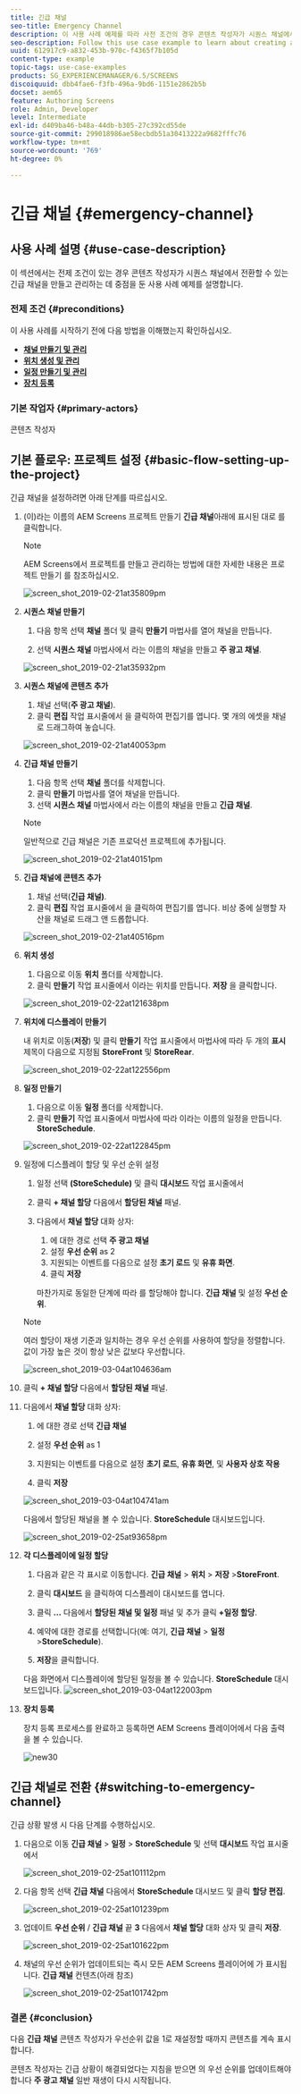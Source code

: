 ```yaml
---
title: 긴급 채널
seo-title: Emergency Channel
description: 이 사용 사례 예제를 따라 사전 조건의 경우 콘텐츠 작성자가 시퀀스 채널에서 전환할 수 있는 긴급 채널을 만들고 관리하는 방법에 대해 알아보십시오.
seo-description: Follow this use case example to learn about creating and managing an emergency channel that the content author can switch from a sequence channel in case of a precondition.
uuid: 612917c9-a832-453b-970c-f4365f7b105d
content-type: example
topic-tags: use-case-examples
products: SG_EXPERIENCEMANAGER/6.5/SCREENS
discoiquuid: dbb4fae6-f3fb-496a-9bd6-1151e2862b5b
docset: aem65
feature: Authoring Screens
role: Admin, Developer
level: Intermediate
exl-id: d409ba46-b48a-44db-b305-27c392cd55de
source-git-commit: 299018986ae58ecbdb51a30413222a9682fffc76
workflow-type: tm+mt
source-wordcount: '769'
ht-degree: 0%

---
```


# 긴급 채널 {#emergency-channel}

## 사용 사례 설명 {#use-case-description}

이 섹션에서는 전제 조건이 있는 경우 콘텐츠 작성자가 시퀀스 채널에서 전환할 수 있는 긴급 채널을 만들고 관리하는 데 중점을 둔 사용 사례 예제를 설명합니다.

### 전제 조건 {#preconditions}

이 사용 사례를 시작하기 전에 다음 방법을 이해했는지 확인하십시오.

* **[채널 만들기 및 관리](managing-channels.md)**
* **[위치 생성 및 관리](managing-locations.md)**
* **[일정 만들기 및 관리](managing-schedules.md)**
* **[장치 등록](device-registration.md)**

### 기본 작업자 {#primary-actors}

콘텐츠 작성자

## 기본 플로우: 프로젝트 설정 {#basic-flow-setting-up-the-project}

긴급 채널을 설정하려면 아래 단계를 따르십시오.

1. (이)라는 이름의 AEM Screens 프로젝트 만들기 **긴급 채널**&#x200B;아래에 표시된 대로 를 클릭합니다.

   >[!NOTE]
   >AEM Screens에서 프로젝트를 만들고 관리하는 방법에 대한 자세한 내용은 프로젝트 만들기 를 참조하십시오.

   ![screen_shot_2019-02-21at35809pm](assets/screen_shot_2019-02-21at35809pm.png)

1. **시퀀스 채널 만들기**

   1. 다음 항목 선택 **채널** 폴더 및 클릭 **만들기** 마법사를 열어 채널을 만듭니다.

   1. 선택 **시퀀스 채널** 마법사에서 라는 이름의 채널을 만들고 **주 광고 채널**.

   ![screen_shot_2019-02-21at35932pm](assets/screen_shot_2019-02-21at35932pm.png)

1. **시퀀스 채널에 콘텐츠 추가**

   1. 채널 선택(**주 광고 채널**).
   1. 클릭 **편집** 작업 표시줄에서 을 클릭하여 편집기를 엽니다. 몇 개의 에셋을 채널로 드래그하여 놓습니다.

   ![screen_shot_2019-02-21at40053pm](assets/screen_shot_2019-02-21at40053pm.png)

1. **긴급 채널 만들기**

   1. 다음 항목 선택 **채널** 폴더를 삭제합니다.
   1. 클릭 **만들기** 마법사를 열어 채널을 만듭니다.
   1. 선택 **시퀀스 채널** 마법사에서 라는 이름의 채널을 만들고 **긴급 채널**.

   >[!NOTE]
   >
   >일반적으로 긴급 채널은 기존 프로덕션 프로젝트에 추가됩니다.

   ![screen_shot_2019-02-21at40151pm](assets/screen_shot_2019-02-21at40151pm.png)

1. **긴급 채널에 콘텐츠 추가**

   1. 채널 선택(**긴급 채널)**.
   1. 클릭 **편집** 작업 표시줄에서 을 클릭하여 편집기를 엽니다. 비상 중에 실행할 자산을 채널로 드래그 앤 드롭합니다.

   ![screen_shot_2019-02-21at40516pm](assets/screen_shot_2019-02-21at40516pm.png)

1. **위치 생성**

   1. 다음으로 이동 **위치** 폴더를 삭제합니다.
   1. 클릭 **만들기** 작업 표시줄에서 이라는 위치를 만듭니다. **저장** 을 클릭합니다.

   ![screen_shot_2019-02-22at121638pm](assets/screen_shot_2019-02-22at121638pm.png)

1. **위치에 디스플레이 만들기**

   내 위치로 이동(**저장**) 및 클릭 **만들기** 작업 표시줄에서 마법사에 따라 두 개의 **표시** 제목이 다음으로 지정됨 **StoreFront** 및 **StoreRear**.

   ![screen_shot_2019-02-22at122556pm](assets/screen_shot_2019-02-22at122556pm.png)

1. **일정 만들기**

   1. 다음으로 이동 **일정** 폴더를 삭제합니다.
   1. 클릭 **만들기** 작업 표시줄에서 마법사에 따라 이라는 이름의 일정을 만듭니다. **StoreSchedule**.

   ![screen_shot_2019-02-22at122845pm](assets/screen_shot_2019-02-22at122845pm.png)

1. 일정에 디스플레이 할당 및 우선 순위 설정

   1. 일정 선택 **(StoreSchedule)** 및 클릭 **대시보드** 작업 표시줄에서

   1. 클릭 **+ 채널 할당** 다음에서 **할당된 채널** 패널.

   1. 다음에서 **채널 할당** 대화 상자:

      1. 에 대한 경로 선택 **주 광고 채널**
      1. 설정 **우선 순위** as 2
      1. 지원되는 이벤트를 다음으로 설정 **초기 로드** 및 **유휴 화면**.
      1. 클릭 **저장**

      마찬가지로 동일한 단계에 따라 를 할당해야 합니다. **긴급 채널** 및 설정 **우선 순위**.

   >[!NOTE]
   >
   >여러 할당이 재생 기준과 일치하는 경우 우선 순위를 사용하여 할당을 정렬합니다. 값이 가장 높은 것이 항상 낮은 값보다 우선합니다.

   ![screen_shot_2019-03-04at104636am](assets/screen_shot_2019-03-04at104636am.png)

1. 클릭 **+ 채널 할당** 다음에서 **할당된 채널** 패널.

1. 다음에서 **채널 할당** 대화 상자:

   1. 에 대한 경로 선택 **긴급 채널**
   1. 설정 **우선 순위** as 1

   1. 지원되는 이벤트를 다음으로 설정 **초기 로드**, **유휴 화면**, 및 **사용자 상호 작용**

   1. 클릭 **저장**

   ![screen_shot_2019-03-04at104741am](assets/screen_shot_2019-03-04at104741am.png)

   다음에서 할당된 채널을 볼 수 있습니다. **StoreSchedule** 대시보드입니다.

   ![screen_shot_2019-02-25at93658pm](assets/screen_shot_2019-02-25at93658pm.png)

1. **각 디스플레이에 일정 할당**

   1. 다음과 같은 각 표시로 이동합니다. **긴급 채널** > **위치** > **저장** >**StoreFront**.

   1. 클릭 **대시보드** 을 클릭하여 디스플레이 대시보드를 엽니다.
   1. 클릭 **...** 다음에서 **할당된 채널 및 일정** 패널 및 추가 클릭 **+일정 할당**.

   1. 예약에 대한 경로를 선택합니다(예: 여기, **긴급 채널** > **일정** >**StoreSchedule**).

   1. **저장**&#x200B;을 클릭합니다.

   다음 화면에서 디스플레이에 할당된 일정을 볼 수 있습니다. **StoreSchedule** 대시보드입니다.
   ![screen_shot_2019-03-04at122003pm](assets/screen_shot_2019-03-04at122003pm.png)

1. **장치 등록**

   장치 등록 프로세스를 완료하고 등록하면 AEM Screens 플레이어에서 다음 출력을 볼 수 있습니다.

   ![new30](assets/new30.gif)

## 긴급 채널로 전환 {#switching-to-emergency-channel}

긴급 상황 발생 시 다음 단계를 수행하십시오.

1. 다음으로 이동 **긴급 채널** > **일정** > **StoreSchedule** 및 선택 **대시보드** 작업 표시줄에서

   ![screen_shot_2019-02-25at101112pm](assets/screen_shot_2019-02-25at101112pm.png)

1. 다음 항목 선택 **긴급 채널** 다음에서 **StoreSchedule** 대시보드 및 클릭 **할당 편집**.

   ![screen_shot_2019-02-25at101239pm](assets/screen_shot_2019-02-25at101239pm.png)

1. 업데이트 **우선 순위** / **긴급 채널** 끝 **3** 다음에서 **채널 할당** 대화 상자 및 클릭 **저장**.

   ![screen_shot_2019-02-25at101622pm](assets/screen_shot_2019-02-25at101622pm.png)

1. 채널의 우선 순위가 업데이트되는 즉시 모든 AEM Screens 플레이어에 가 표시됩니다. **긴급 채널** 컨텐츠(아래 참조)

   ![screen_shot_2019-02-25at101742pm](assets/screen_shot_2019-02-25at101742pm.png)

### 결론 {#conclusion}

다음 **긴급 채널** 콘텐츠 작성자가 우선순위 값을 1로 재설정할 때까지 콘텐츠를 계속 표시합니다.

콘텐츠 작성자는 긴급 상황이 해결되었다는 지침을 받으면 의 우선 순위를 업데이트해야 합니다 **주 광고 채널** 일반 재생이 다시 시작됩니다.
